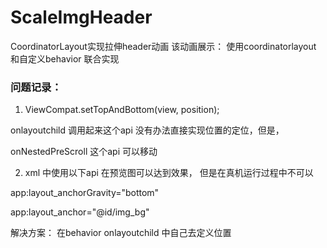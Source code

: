 # ScaleImgHeader
CoordinatorLayout实现拉伸header动画
该动画展示：
使用coordinatorlayout 和自定义behavior 联合实现

### 问题记录：
1. ViewCompat.setTopAndBottom(view, position); 

  onlayoutchild 调用起来这个api 没有办法直接实现位置的定位，但是，

  onNestedPreScroll 这个api 可以移动

2. xml 中使用以下api 在预览图可以达到效果， 但是在真机运行过程中不可以
  
  app:layout_anchorGravity="bottom"
  
  app:layout_anchor="@id/img_bg"
  
  解决方案： 在behavior onlayoutchild 中自己去定义位置
  
  
